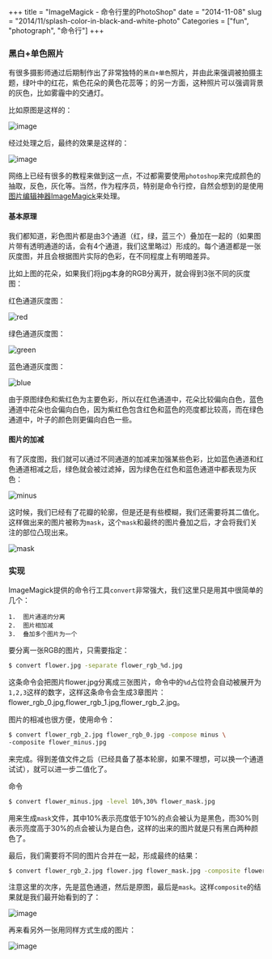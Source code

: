 +++
title = "ImageMagick - 命令行里的PhotoShop"
date = "2014-11-08"
slug = "2014/11/splash-color-in-black-and-white-photo"
Categories = ["fun", "photograph", "命令行"]
+++

### 黑白+单色照片

有很多摄影师通过后期制作出了非常独特的`黑白+单色`照片，并由此来强调被拍摄主题，绿叶中的红花，紫色花朵的黄色花蕊等；的另一方面，这种照片可以强调背景的灰色，比如雾霾中的交通灯。

比如原图是这样的：

![image](/images/2014/11/flower-resized.jpg)

经过处理之后，最终的效果是这样的：

![image](/images/2014/11/flower-final-resized.jpg)

网络上已经有很多的教程来做到这一点，不过都需要使用`photoshop`来完成颜色的抽取，反色，灰化等。当然，作为程序员，特别是命令行控，自然会想到的是使用[图片编辑神器ImageMagick](http://www.imagemagick.org/)来处理。

#### 基本原理

我们都知道，彩色图片都是由3个通道（红，绿，蓝三个）叠加在一起的（如果图片带有透明通道的话，会有4个通道，我们这里略过）形成的。每个通道都是一张灰度图，并且会根据图片实际的色彩，在不同程度上有明暗差异。

比如上图的花朵，如果我们将jpg本身的RGB分离开，就会得到3张不同的灰度图：

红色通道灰度图：

![red](/images/2014/11/flower-red-resized.jpg)

绿色通道灰度图：

![green](/images/2014/11/flower-green-resized.jpg)

蓝色通道灰度图：

![blue](/images/2014/11/flower-blue-resized.jpg)

由于原图绿色和紫红色为主要色彩，所以在红色通道中，花朵比较偏向白色，蓝色通道中花朵也会偏向白色，因为紫红色包含红色和蓝色的亮度都比较高，而在绿色通道中，叶子的颜色则更偏向白色一些。

#### 图片的加减

有了灰度图，我们就可以通过不同通道的加减来加强某些色彩，比如蓝色通道和红色通道相减之后，绿色就会被过滤掉，因为绿色在红色和蓝色通道中都表现为灰色：

![minus](/images/2014/11/flower-minus-resized.jpg)

这时候，我们已经有了花瓣的轮廓，但是还是有些模糊，我们还需要将其二值化。这样做出来的图片被称为`mask`，这个`mask`和最终的图片叠加之后，才会将我们关注的部位凸现出来。

![mask](/images/2014/11/flower-mask-resized.jpg)

### 实现

ImageMagick提供的命令行工具`convert`非常强大，我们这里只是用其中很简单的几个：

	1.	图片通道的分离
    2.	图片相加减
    3.	叠加多个图片为一个

要分离一张RGB的图片，只需要指定：

```sh
$ convert flower.jpg -separate flower_rgb_%d.jpg
```

这条命令会把图片flower.jpg分离成三张图片，命令中的`%d`占位符会自动被展开为`1,2,3`这样的数字，这样这条命令会生成3章图片：flower_rgb_0.jpg,flower_rgb_1.jpg,flower_rgb_2.jpg。

图片的相减也很方便，使用命令：

```sh
$ convert flower_rgb_2.jpg flower_rgb_0.jpg -compose minus \
-composite flower_minus.jpg
```

来完成。得到差值文件之后（已经具备了基本轮廓，如果不理想，可以换一个通道试试），就可以进一步二值化了。

命令

```sh
$ convert flower_minus.jpg -level 10%,30% flower_mask.jpg
```

用来生成`mask`文件，其中10%表示亮度低于10%的点会被认为是黑色，而30%则表示亮度高于30%的点会被认为是白色，这样的出来的图片就是只有黑白两种颜色了。

最后，我们需要将不同的图片合并在一起，形成最终的结果：

```sh
$ convert flower_rgb_2.jpg flower.jpg flower_mask.jpg -composite flower_final.jpg
```

注意这里的次序，先是蓝色通道，然后是原图，最后是`mask`。这样`composite`的结果就是我们最开始看到的了：

![image](/images/2014/11/flower-final-resized.jpg)

再来看另外一张用同样方式生成的图片：

![image](/images/2014/11/bird-final-resized.jpg)

